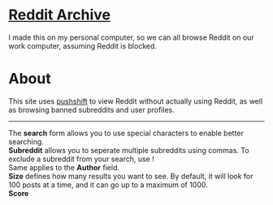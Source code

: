 # [Reddit Archive](https://dacuteraccoon.github.io/reddit/)
I made this on my personal computer, so we can all browse Reddit on our work computer, assuming Reddit is blocked.
# About
This site uses [pushshift](https://pushshift.io/) to view Reddit without actually using Reddit, as well as browsing banned subreddits and user profiles.
___
The **search** form allows you to use special characters to enable better searching.
<br/>
**Subreddit** allows you to seperate multiple subreddits using commas. To exclude a subreddit from your search, use !
<br/>
Same applies to the **Author** field.
<br/>
**Size** defines how many results you want to see. By default, it will look for 100 posts at a time, and it can go up to a maximum of 1000.
<br/>
**Score**

<!-- https://github.com/ihsoyCT/ihsoyCT.github.io -->
